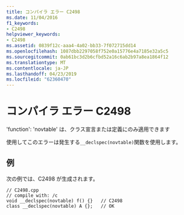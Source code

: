 ```yaml
---
title: コンパイラ エラー C2498
ms.date: 11/04/2016
f1_keywords:
- C2498
helpviewer_keywords:
- C2498
ms.assetid: 0839f12c-aaa4-4a02-bb33-7f072715dd14
ms.openlocfilehash: 1087dbb2297058f752e0a15776e4a7185e32a5c5
ms.sourcegitcommit: 0ab61bc3d2b6cfbd52a16c6ab2b97a8ea1864f12
ms.translationtype: MT
ms.contentlocale: ja-JP
ms.lasthandoff: 04/23/2019
ms.locfileid: "62360470"
---
```

# <a name="compiler-error-c2498"></a>コンパイラ エラー C2498

'function': 'novtable' は、クラス宣言または定義にのみ適用できます

使用してこのエラーは発生する`__declspec(novtable)`関数を使用します。

## <a name="example"></a>例

次の例では、C2498 が生成されます。

```
// C2498.cpp
// compile with: /c
void __declspec(novtable) f() {}   // C2498
class __declspec(novtable) A {};   // OK
```